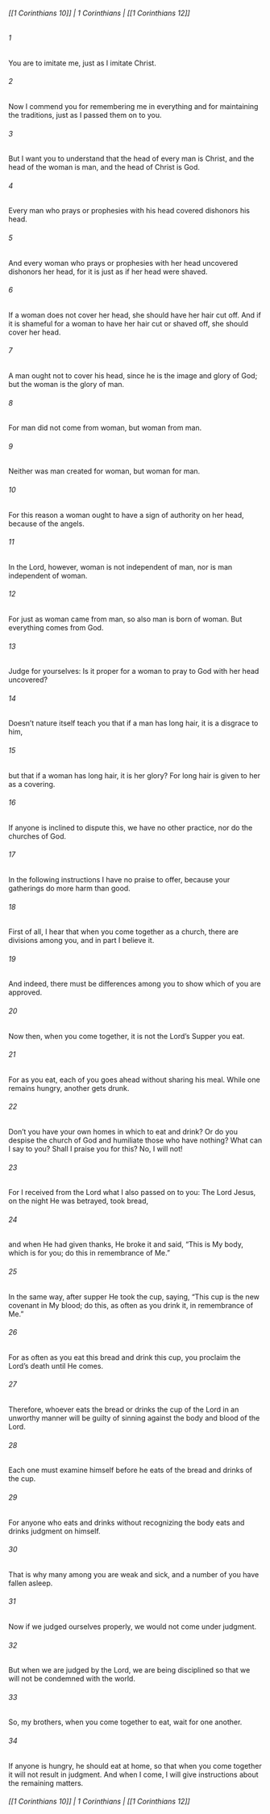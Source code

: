 ###### [[1 Corinthians 10]] | 1 Corinthians | [[1 Corinthians 12]]

###### 1
You are to imitate me, just as I imitate Christ.
###### 2
Now I commend you for remembering me in everything and for maintaining the traditions, just as I passed them on to you.
###### 3
But I want you to understand that the head of every man is Christ, and the head of the woman is man, and the head of Christ is God.
###### 4
Every man who prays or prophesies with his head covered dishonors his head.
###### 5
And every woman who prays or prophesies with her head uncovered dishonors her head, for it is just as if her head were shaved.
###### 6
If a woman does not cover her head, she should have her hair cut off. And if it is shameful for a woman to have her hair cut or shaved off, she should cover her head.
###### 7
A man ought not to cover his head, since he is the image and glory of God; but the woman is the glory of man.
###### 8
For man did not come from woman, but woman from man.
###### 9
Neither was man created for woman, but woman for man.
###### 10
For this reason a woman ought to have a sign of authority on her head, because of the angels.
###### 11
In the Lord, however, woman is not independent of man, nor is man independent of woman.
###### 12
For just as woman came from man, so also man is born of woman. But everything comes from God.
###### 13
Judge for yourselves: Is it proper for a woman to pray to God with her head uncovered?
###### 14
Doesn’t nature itself teach you that if a man has long hair, it is a disgrace to him,
###### 15
but that if a woman has long hair, it is her glory? For long hair is given to her as a covering.
###### 16
If anyone is inclined to dispute this, we have no other practice, nor do the churches of God.
###### 17
In the following instructions I have no praise to offer, because your gatherings do more harm than good.
###### 18
First of all, I hear that when you come together as a church, there are divisions among you, and in part I believe it.
###### 19
And indeed, there must be differences among you to show which of you are approved.
###### 20
Now then, when you come together, it is not the Lord’s Supper you eat.
###### 21
For as you eat, each of you goes ahead without sharing his meal. While one remains hungry, another gets drunk.
###### 22
Don’t you have your own homes in which to eat and drink? Or do you despise the church of God and humiliate those who have nothing? What can I say to you? Shall I praise you for this? No, I will not!
###### 23
For I received from the Lord what I also passed on to you: The Lord Jesus, on the night He was betrayed, took bread,
###### 24
and when He had given thanks, He broke it and said, “This is My body, which is for you; do this in remembrance of Me.”
###### 25
In the same way, after supper He took the cup, saying, “This cup is the new covenant in My blood; do this, as often as you drink it, in remembrance of Me.”
###### 26
For as often as you eat this bread and drink this cup, you proclaim the Lord’s death until He comes.
###### 27
Therefore, whoever eats the bread or drinks the cup of the Lord in an unworthy manner will be guilty of sinning against the body and blood of the Lord.
###### 28
Each one must examine himself before he eats of the bread and drinks of the cup.
###### 29
For anyone who eats and drinks without recognizing the body eats and drinks judgment on himself.
###### 30
That is why many among you are weak and sick, and a number of you have fallen asleep.
###### 31
Now if we judged ourselves properly, we would not come under judgment.
###### 32
But when we are judged by the Lord, we are being disciplined so that we will not be condemned with the world.
###### 33
So, my brothers, when you come together to eat, wait for one another.
###### 34
If anyone is hungry, he should eat at home, so that when you come together it will not result in judgment. And when I come, I will give instructions about the remaining matters.

###### [[1 Corinthians 10]] | 1 Corinthians | [[1 Corinthians 12]]
